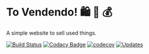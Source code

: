 # To Vendendo! 🛍 🛒 💰

A simple website to sell used things.

[![Build Status](https://travis-ci.org/anapaulagomes/to-vendendo.svg?branch=master)](https://travis-ci.org/anapaulagomes/to-vendendo) [![Codacy Badge](https://api.codacy.com/project/badge/Grade/a37c90ffdde44a71b6df930fa16a409f)](https://www.codacy.com/app/anapaulagomes/to-vendendo?utm_source=github.com&amp;utm_medium=referral&amp;utm_content=anapaulagomes/to-vendendo&amp;utm_campaign=Badge_Grade) [![codecov](https://codecov.io/gh/anapaulagomes/to-vendendo/branch/master/graph/badge.svg)](https://codecov.io/gh/anapaulagomes/to-vendendo) [![Updates](https://pyup.io/repos/github/anapaulagomes/to-vendendo/shield.svg)](https://pyup.io/repos/github/anapaulagomes/to-vendendo/)
